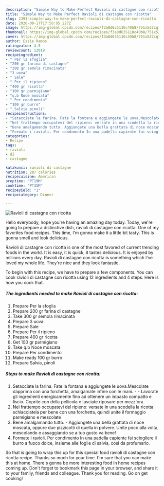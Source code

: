 ```yaml
---
description: "Simple Way to Make Perfect Ravioli di castagne con ricotta"
title: "Simple Way to Make Perfect Ravioli di castagne con ricotta"
slug: 2391-simple-way-to-make-perfect-ravioli-di-castagne-con-ricotta
date: 2020-09-17T17:50:05.227Z
image: https://img-global.cpcdn.com/recipes/f3a8d635110c40b8/751x532cq70/ravioli-di-castagne-con-ricotta-recipe-main-photo.jpg
thumbnail: https://img-global.cpcdn.com/recipes/f3a8d635110c40b8/751x532cq70/ravioli-di-castagne-con-ricotta-recipe-main-photo.jpg
cover: https://img-global.cpcdn.com/recipes/f3a8d635110c40b8/751x532cq70/ravioli-di-castagne-con-ricotta-recipe-main-photo.jpg
author: Essie Ramos
ratingvalue: 4.5
reviewcount: 12019
recipeingredient:
- " Per la sfoglia"
- "200 gr farina di castagne"
- "300 gr semola rimacinata"
- "3 uova"
- " Sale"
- " Per il ripieno"
- "400 gr ricotta"
- "100 gr parmigiano"
- "q.b Noce moscata"
- " Per condimento"
- "100 gr burro"
- " Salvia pinoli"
recipeinstructions:
- "Setacciate la farina. Fate la fontana e aggiungete le uova.Mescolate dapprima con una forchetta, amalgamate infine con le mani.  Lavorate gli ingredienti energicamente fino ad ottenere un impasto compatto e liscio. Coprite con della pellicola e lasciate riposare per mezz&#39;ora."
- "Nel frattempo occupatevi del ripieno: versate in una scodella la ricotta schiacciatela per bene con una forchetta, quindi unite il formaggio parmigiano e mescolate"
- "Bene amalgamando tutto. Aggiungete una bella grattata di noce moscata, oppure due pizzicotti di quella in polvere. Unite poco alla volta, mescolando e assaggiando se a tuo gusto va bene!"
- "Formate i ravioli. Per condimento In una padella capiente fai sciogliere il burro a fuoco dolce, insieme alle foglie di salvia, così da profumarlo."
categories:
- Recipe
tags:
- ravioli
- di
- castagne

katakunci: ravioli di castagne 
nutrition: 207 calories
recipecuisine: American
preptime: "PT19M"
cooktime: "PT35M"
recipeyield: "1"
recipecategory: Dinner

---
```



![Ravioli di castagne con ricotta](https://img-global.cpcdn.com/recipes/f3a8d635110c40b8/751x532cq70/ravioli-di-castagne-con-ricotta-recipe-main-photo.jpg)

Hello everybody, hope you're having an amazing day today. Today, we're going to prepare a distinctive dish, ravioli di castagne con ricotta. One of my favorites food recipes. This time, I'm gonna make it a little bit tasty. This is gonna smell and look delicious.

Ravioli di castagne con ricotta is one of the most favored of current trending foods in the world. It is easy, it is quick, it tastes delicious. It is enjoyed by millions every day. Ravioli di castagne con ricotta is something which I've loved my whole life. They're nice and they look fantastic.




To begin with this recipe, we have to prepare a few components. You can cook ravioli di castagne con ricotta using 12 ingredients and 4 steps. Here is how you cook that.

<!--inarticleads1-->

##### The ingredients needed to make Ravioli di castagne con ricotta:

1. Prepare  Per la sfoglia
1. Prepare 200 gr farina di castagne
1. Take 300 gr semola rimacinata
1. Prepare 3 uova
1. Prepare  Sale
1. Prepare  Per il ripieno
1. Prepare 400 gr ricotta
1. Get 100 gr parmigiano
1. Take q.b Noce moscata
1. Prepare  Per condimento
1. Make ready 100 gr burro
1. Prepare  Salvia, pinoli




<!--inarticleads2-->

##### Steps to make Ravioli di castagne con ricotta:

1. Setacciate la farina. Fate la fontana e aggiungete le uova.Mescolate dapprima con una forchetta, amalgamate infine con le mani. -  - Lavorate gli ingredienti energicamente fino ad ottenere un impasto compatto e liscio. Coprite con della pellicola e lasciate riposare per mezz&#39;ora.
1. Nel frattempo occupatevi del ripieno: versate in una scodella la ricotta schiacciatela per bene con una forchetta, quindi unite il formaggio parmigiano e mescolate
1. Bene amalgamando tutto. - Aggiungete una bella grattata di noce moscata, oppure due pizzicotti di quella in polvere. Unite poco alla volta, mescolando e assaggiando se a tuo gusto va bene!
1. Formate i ravioli. Per condimento In una padella capiente fai sciogliere il burro a fuoco dolce, insieme alle foglie di salvia, così da profumarlo.




So that is going to wrap this up for this special food ravioli di castagne con ricotta recipe. Thanks so much for your time. I'm sure that you can make this at home. There's gonna be more interesting food in home recipes coming up. Don't forget to bookmark this page in your browser, and share it to your family, friends and colleague. Thank you for reading. Go on get cooking!
